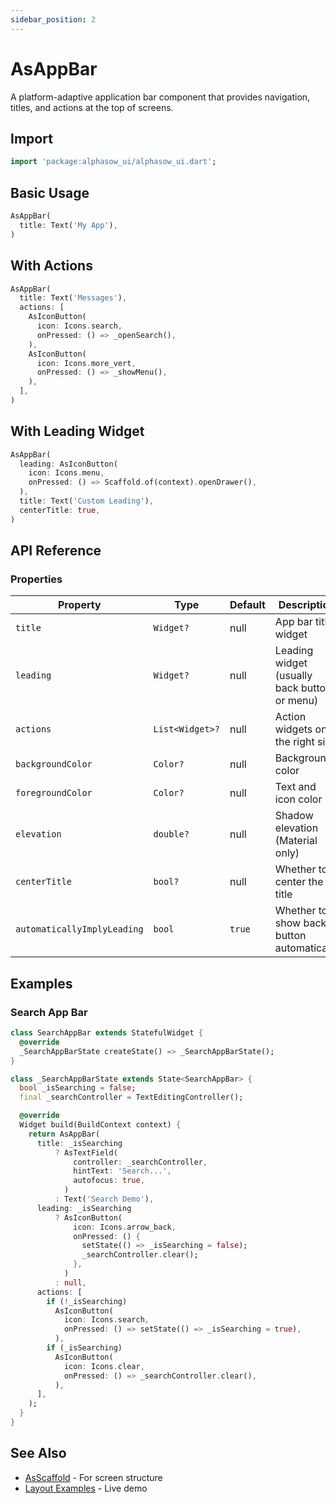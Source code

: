 ```yaml
---
sidebar_position: 2
---
```


# AsAppBar

A platform-adaptive application bar component that provides navigation, titles, and actions at the top of screens.

## Import

```dart
import 'package:alphasow_ui/alphasow_ui.dart';
```

## Basic Usage

```dart
AsAppBar(
  title: Text('My App'),
)
```

## With Actions

```dart
AsAppBar(
  title: Text('Messages'),
  actions: [
    AsIconButton(
      icon: Icons.search,
      onPressed: () => _openSearch(),
    ),
    AsIconButton(
      icon: Icons.more_vert,
      onPressed: () => _showMenu(),
    ),
  ],
)
```

## With Leading Widget

```dart
AsAppBar(
  leading: AsIconButton(
    icon: Icons.menu,
    onPressed: () => Scaffold.of(context).openDrawer(),
  ),
  title: Text('Custom Leading'),
  centerTitle: true,
)
```

## API Reference

### Properties

| Property | Type | Default | Description |
|----------|------|---------|-------------|
| `title` | `Widget?` | null | App bar title widget |
| `leading` | `Widget?` | null | Leading widget (usually back button or menu) |
| `actions` | `List<Widget>?` | null | Action widgets on the right side |
| `backgroundColor` | `Color?` | null | Background color |
| `foregroundColor` | `Color?` | null | Text and icon color |
| `elevation` | `double?` | null | Shadow elevation (Material only) |
| `centerTitle` | `bool?` | null | Whether to center the title |
| `automaticallyImplyLeading` | `bool` | `true` | Whether to show back button automatically |

## Examples

### Search App Bar
```dart
class SearchAppBar extends StatefulWidget {
  @override
  _SearchAppBarState createState() => _SearchAppBarState();
}

class _SearchAppBarState extends State<SearchAppBar> {
  bool _isSearching = false;
  final _searchController = TextEditingController();

  @override
  Widget build(BuildContext context) {
    return AsAppBar(
      title: _isSearching
          ? AsTextField(
              controller: _searchController,
              hintText: 'Search...',
              autofocus: true,
            )
          : Text('Search Demo'),
      leading: _isSearching
          ? AsIconButton(
              icon: Icons.arrow_back,
              onPressed: () {
                setState(() => _isSearching = false);
                _searchController.clear();
              },
            )
          : null,
      actions: [
        if (!_isSearching)
          AsIconButton(
            icon: Icons.search,
            onPressed: () => setState(() => _isSearching = true),
          ),
        if (_isSearching)
          AsIconButton(
            icon: Icons.clear,
            onPressed: () => _searchController.clear(),
          ),
      ],
    );
  }
}
```

## See Also

- [AsScaffold](./as-scaffold) - For screen structure
- [Layout Examples](https://ui.alphasow.dev/layout) - Live demo
